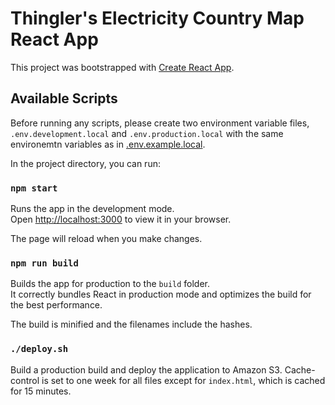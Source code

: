 # Thingler's Electricity Country Map React App

This project was bootstrapped with [Create React App](https://github.com/facebook/create-react-app).

## Available Scripts

Before running any scripts, please create two environment variable files, `.env.development.local` and `.env.production.local` with the same environemtn variables as in [.env.example.local](.env.example.local).

In the project directory, you can run:

### `npm start`

Runs the app in the development mode.\
Open [http://localhost:3000](http://localhost:3000) to view it in your browser.

The page will reload when you make changes.

### `npm run build`

Builds the app for production to the `build` folder.\
It correctly bundles React in production mode and optimizes the build for the best performance.

The build is minified and the filenames include the hashes.

### `./deploy.sh`

Build a production build and deploy the application to Amazon S3. Cache-control is set to one week for all files except for `index.html`, which is cached for 15 minutes.
